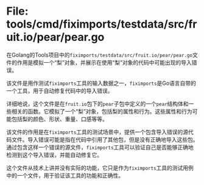 # File: tools/cmd/fiximports/testdata/src/fruit.io/pear/pear.go

在Golang的Tools项目中的`fiximports/testdata/src/fruit.io/pear/pear.go`文件的作用是模拟一个“梨”对象，并展示在使用“梨”对象的代码中可能出现的导入错误。

该文件是用作测试`fiximports`工具的输入数据之一，`fiximports`是Go语言自带的一个工具，用于自动修复代码中的导入错误。

详细地说，这个文件是在`fruit.io`包下的`pear`子包中定义的一个`pear`结构体和一些相关的函数。它模拟了一个“梨”对象，包括梨的属性和行为。这些属性和行为可能包括梨的颜色、形状、重量、口感等等。

该文件的作用是在`fiximports`工具的测试场景中，提供一个包含导入错误的源代码文件。导入错误可能是指在代码中引用了其他包，但是没有正确地导入这些包。通过包含这样一个错误的源文件，`fiximports`工具可以验证自己是否能够正确地检测到这个导入错误，并能自动修复它。

这个文件从技术上讲并没有实际的功能，它只是作为`fiximports`工具的测试用例中的一个文件，用于验证该工具的功能和正确性。

